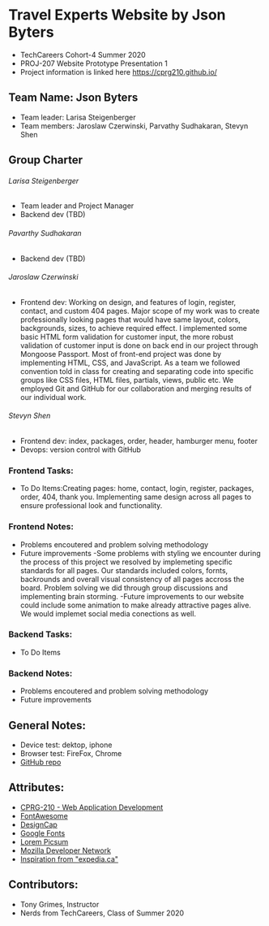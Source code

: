 # Travel Experts Website by Json Byters
- TechCareers Cohort-4 Summer 2020
- PROJ-207 Website Prototype Presentation 1
- Project information is linked here https://cprg210.github.io/
## Team Name: Json Byters
- Team leader: Larisa Steigenberger
- Team members: Jaroslaw Czerwinski, Parvathy Sudhakaran, Stevyn Shen

## Group Charter
###### Larisa Steigenberger
- Team leader and Project Manager
- Backend dev (TBD)
###### Pavarthy Sudhakaran
- Backend dev (TBD)
###### Jaroslaw Czerwinski
- Frontend dev: Working on design, and features of login, register, contact, and custom 404 pages. Major scope of my work was to create professionally looking pages that would have same layout, colors, backgrounds, sizes, to achieve required effect. I implemented some basic HTML form validation for customer input, the more robust validation of customer input is done on back end in our project through Mongoose Passport.  Most of front-end project was done by implementing HTML, CSS, and JavaScript. As a team we followed convention told in class for creating and separating code into specific groups like CSS files, HTML files, partials, views, public etc. We employed Git and GitHub for our collaboration and merging results of our individual work. 
###### Stevyn Shen
- Frontend dev: index, packages, order, header, hamburger menu, footer
- Devops: version control with GitHub


### Frontend Tasks:
- To Do Items:Creating pages: home, contact, login, register, packages, order, 404, thank you.
Implementing same design across all pages to ensure professional look and functionality. 

### Frontend Notes:
- Problems encoutered and problem solving methodology
- Future improvements
-Some problems with styling we encounter during the process of this project we resolved by implemeting specific standards for all pages. Our standards included colors, fornts, backrounds and overall visual consistency of all pages accross the board. 
Problem solving we did through group discussions and implementing brain storming. 
-Future improvements to our website could include some animation to make already attractive pages alive. 
We would implemet social media conections as well. 

### Backend Tasks:
- To Do Items
### Backend Notes:
- Problems encoutered and problem solving methodology
- Future improvements

## General Notes:
- Device test: dektop, iphone 
- Browser test: FireFox, Chrome
- [GitHub repo](https://github.com/protechshen/json_byters)

## Attributes: 
- [CPRG-210 - Web Application Development](https://cprg210.github.io/)
- [FontAwesome](https://fontawesome.com/license/free)
- [DesignCap](https://www.designcap.com/)
- [Google Fonts](https://developers.google.com/fonts)
- [Lorem Picsum](https://picsum.photos)
- [Mozilla Developer Network](https://developer.mozilla.org/en-US/docs/Learn)
- [Inspiration from "expedia.ca"](https://www.expedia.ca/)

## Contributors: 
- Tony Grimes, Instructor
- Nerds from TechCareers, Class of Summer 2020





